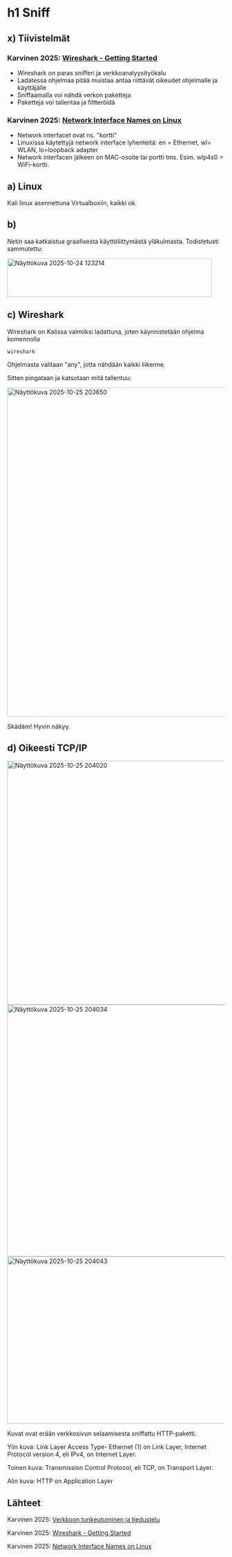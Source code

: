 # h1 Sniff

## x) Tiivistelmät

### Karvinen 2025: [Wireshark - Getting Started](https://terokarvinen.com/wireshark-getting-started/)

- Wireshark on paras snifferi ja verkkoanalyysityökalu
- Ladatessa ohjelmaa pitää muistaa antaa riittävät oikeudet ohjelmalle ja käyttäjälle
- Sniffaamalla voi nähdä verkon paketteja
- Paketteja voi tallentaa ja filtteröidä

### Karvinen 2025: [Network Interface Names on Linux](https://terokarvinen.com/network-interface-linux/)

- Network interfacet ovat ns. "kortti"
- Linuxissa käytettyjä network interface lyhenteitä: en = Ethernet, wl= WLAN, lo=loopback adapter
- Network interfacen jälkeen on MAC-osoite tai portti tms. Esim. wlp4s0 = WiFi-kortti.

## a) Linux

Kali linux asennettuna Virtualboxiin, kaikki ok.

## b) 

Netin saa katkaistua graafisesta käyttöliittymästä yläkulmasta. Todistetusti sammutettu:

<img width="474" height="89" alt="Näyttökuva 2025-10-24 123214" src="https://github.com/user-attachments/assets/22a1d692-9463-4c73-8d3a-f585d507f4d9" />

## c) Wireshark

Wireshark on Kalissa valmiiksi ladattuna, joten käynnistetään ohjelma komennolla

    wireshark

Ohjelmasta valitaan "any", jotta nähdään kaikki liikenne.

Sitten pingataan ja katsotaan mitä tallentuu:

<img width="2217" height="762" alt="Näyttökuva 2025-10-25 203650" src="https://github.com/user-attachments/assets/1aee79ec-4f36-42e2-a087-e4abe65a563b" />

Skädäm! Hyvin näkyy.

## d) Oikeesti TCP/IP

<img width="948" height="565" alt="Näyttökuva 2025-10-25 204020" src="https://github.com/user-attachments/assets/73a910db-072e-439d-a1d7-126877f947a8" />

<img width="1296" height="583" alt="Näyttökuva 2025-10-25 204034" src="https://github.com/user-attachments/assets/f27f6880-6533-46c2-b168-d014f57dc68e" />

<img width="1071" height="387" alt="Näyttökuva 2025-10-25 204043" src="https://github.com/user-attachments/assets/49ff50d6-3bde-4ffc-a0e2-912d62170b86" />

Kuvat ovat erään verkkosivun selaamisesta sniffattu HTTP-paketti.

Ylin kuva: Link Layer Access Type- Ethernet (1) on Link Layer, Internet Protocol version 4, eli IPv4, on Internet Layer.

Toinen kuva: Transmission Control Protocol, eli TCP, on Transport Layer.

Alin kuva: HTTP on Application Layer

## Lähteet

Karvinen 2025: [Verkkoon tunkeutuminen ja tiedustelu](https://terokarvinen.com/verkkoon-tunkeutuminen-ja-tiedustelu/#h1-sniff)

Karvinen 2025: [Wireshark - Getting Started](https://terokarvinen.com/wireshark-getting-started/)

Karvinen 2025: [Network Interface Names on Linux](https://terokarvinen.com/network-interface-linux/)

